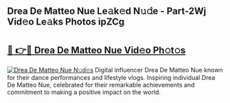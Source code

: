 ## Drea De Matteo Nue Le𝚊k𝚎d N𝚞𝚍e - Part-2Wj Vid𝚎o Le𝚊ks Photos ipZCg

# <h2><a href="http://fb3jj1e.evod.top/?m=Drea+De+Matteo+Nue">🔗 👉🔴 Drea De Matteo Nue Vid𝚎o Ph𝚘t𝚘s</a></h2>

[![Drea De Matteo Nue N𝚞d𝚎s](https://i.imgur.com/8V9OHl7.gif)](http://fb3jj1e.evod.top/?m=Drea+De+Matteo+Nue)
Digital influencer Drea De Matteo Nue known for their dance performances and lifestyle vlogs. Inspiring individual Drea De Matteo Nue, celebrated for their remarkable achievements and commitment to making a positive impact on the world. 
